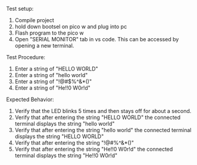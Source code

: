 Test setup:
1. Compile project
2. hold down bootsel on pico w and plug into pc
3. Flash program to the pico w
4. Open "SERIAL MONITOR" tab in vs code. This can be accessed by opening a new terminal.

Test Procedure:
1. Enter a string of "HELLO WORLD"
2. Enter a string of "hello world"
3. Enter a string of "!@#$%^&*()"
4. Enter a string of "He!!0 W0r!d"

Expected Behavior:
1. Verify that the LED blinks 5 times and then stays off for about a second.
2. Verify that after entering the string "HELLO WORLD" the connected terminal displays the string "hello world"
3. Verify that after entering the string "hello world" the connected terminal displays the string "HELLO WORLD"
4. Verify that after entering the string "!@#$%^&*()" the connected terminal displays the string "!@#$%^&*()"
5. Verify that after entering the string "He!!0 W0r!d" the connected terminal displays the string "He!!0 W0r!d"